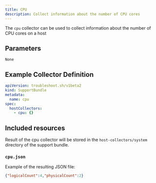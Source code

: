 ```yaml
---
title: CPU
description: Collect information about the number of CPU cores
---
```


The `cpu` collector can be used to collect information about the number of CPU cores on a host

## Parameters

`None`

## Example Collector Definition

```yaml
apiVersion: troubleshoot.sh/v1beta2
kind: SupportBundle
metadata:
  name: cpu
spec:
  hostCollectors:
    - cpu: {}
```


## Included resources

Result of the cpu collector will be stored in the `host-collectors/system` directory of the support bundle.

### `cpu.json`

Example of the resulting JSON file:

```json
{"logicalCount":4,"physicalCount":2}
```
